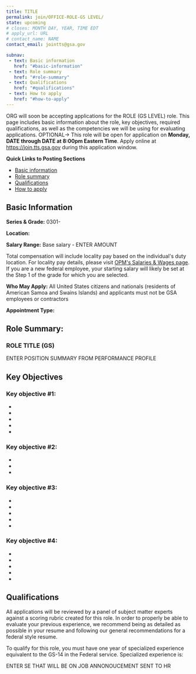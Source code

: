 ```yaml
---
title: TITLE
permalink: join/OFFICE-ROLE-GS LEVEL/
state: upcoming
# closes: MONTH DAY, YEAR, TIME EDT
# apply_url: URL
# contact_name: NAME
contact_email: jointts@gsa.gov

subnav:
 - text: Basic information
   href: "#basic-information"
 - text: Role summary
   href: "#role-summary"
 - text: Qualifications
   href: "#qualifications"
 - text: How to apply
   href: "#how-to-apply"
---
```


ORG will soon be accepting applications for the ROLE (GS LEVEL) role. This page includes basic information about the role,
key objectives, required qualifications, as well as the competencies we will be using for evaluating applications. OPTIONAL->
This role will be open for application on **Monday, DATE through DATE at 8:00pm Eastern Time**. Apply online
at <https://join.tts.gsa.gov> during this application window.

**Quick Links to Posting Sections**
- [Basic information](#basic-information)
- [Role summary](#role-summary)
- [Qualifications](#qualifications)
- [How to apply](#how-to-apply)

## Basic Information

**Series & Grade:**
0301-

**Location:**

**Salary Range:**
Base salary  - ENTER AMOUNT

Total compensation will include locality pay based on the individual's duty location. For locality pay details, please
visit [OPM's Salaries & Wages page](https://www.opm.gov/policy-data-oversight/pay-leave/salaries-wages/). If you are a new federal employee, your starting salary will likely be set at the Step 1 of the
grade for which you are selected.

**Who May Apply:**
All United States citizens and nationals (residents of American Samoa and Swains Islands) and applicants must not be GSA
employees or contractors

**Appointment Type:**

## Role Summary:

### ROLE TITLE (GS)

ENTER POSITION SUMMARY FROM PERFORMANCE PROFILE

## Key Objectives

### Key objective #1:
-
-
-
-
-

### Key objective #2:
-
-
-

### Key objective #3:
-
-
-
-
-

### Key objective #4:
-
-
-
-
-

## Qualifications

All applications will be reviewed by a panel of subject matter experts against a scoring rubric created for this role. In
order to properly be able to evaluate your previous experience, we recommend being as detailed as possible in your resume
and following our general recommendations for a federal style resume.

To qualify for this role, you must have one year of specialized experience equivalent to the GS-14 in the Federal service.
Specialized experience is:

ENTER SE THAT WILL BE ON JOB ANNONOUCEMENT SENT TO HR
